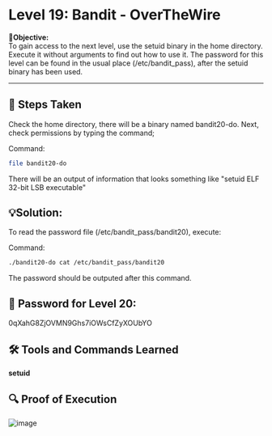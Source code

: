 # Level 19: Bandit - OverTheWire

**🎯Objective:**  
To gain access to the next level, use the setuid binary in the home directory. Execute it without arguments to find out how to use it. The password for this level can be found in the usual place (/etc/bandit_pass), after the setuid binary has been used.

---

## 📝 Steps Taken
Check the home directory, there will be a binary named bandit20-do. Next, check permissions by typing the command;

Command:
   ```bash
   file bandit20-do
```
There will be an output of information that looks something like "setuid ELF 32-bit LSB executable" 


## 💡Solution:

To read the password file (/etc/bandit_pass/bandit20), execute:

  Command:
   ```bash
   ./bandit20-do cat /etc/bandit_pass/bandit20
```
The password should be outputed after this command.

## 🔑 Password for Level 20:
0qXahG8ZjOVMN9Ghs7iOWsCfZyXOUbYO

## 🛠️ Tools and Commands Learned

**setuid** 

## 🔍 Proof of Execution

![image](https://github.com/user-attachments/assets/b15951dc-6437-46c7-a797-5c542562131f)
